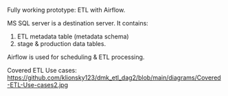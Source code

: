 Fully working prototype: ETL with Airflow.

MS SQL server is a destination server. It contains: 
  1. ETL metadata table (metadata schema)
  2. stage & production data tables.
     
Airflow is used for scheduling & ETL processing.

Covered ETL Use cases:
https://github.com/klionsky123/dmk_etl_dag2/blob/main/diagrams/Covered-ETL-Use-cases2.jpg

